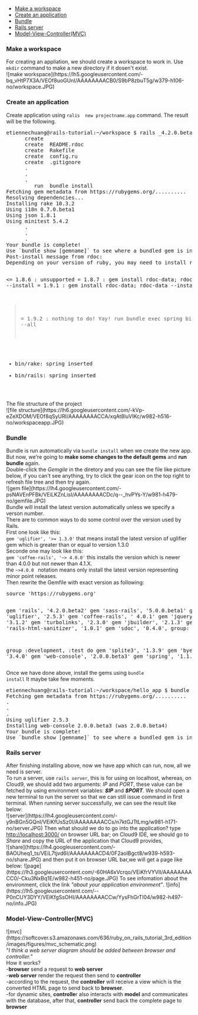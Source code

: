 <ul>
      <li><a href="#make-a-workspace">Make a workspace</a></li>
      <li><a href="#create-an-application">Create an application</a></li>
      <li><a href="#bundle">Bundle</a></li>
      <li><a href="#rails-server">Rails server</a></li>
      <li><a href="#Mmodel-view-controllermvc">Model-View-Controller(MVC)</a></li>
</ul>

<h3 id="#make-a-workspace">Make a workspace</h3>
For creating an appliation, we should create a workspace to work in.
Use <code>mkdir</code> command to make a new directory if it dosen't exist.<br>
![make workspace](https://lh5.googleusercontent.com/-bq_vHtP7X3A/VEOf8uoGUnI/AAAAAAAACB0/S9bP8zbuT5g/w379-h106-no/workspace.JPG)
<h3 id="#create-an-application">Create an application</h3>
Create application using <code>ralis <version> new projectname.app</code> command.
The result will be the following.
<pre>
etiennechuang@rails-tutorial:~/workspace $ rails _4.2.0.beta2_ new hello_app
      create
      create  README.rdoc
      create  Rakefile
      create  config.ru
      create  .gitignore
      .
      .
      .
         run  bundle install
Fetching gem metadata from https://rubygems.org/..........
Resolving dependencies...
Installing rake 10.3.2
Using i18n 0.7.0.beta1
Using json 1.8.1
Using minitest 5.4.2
      .
      .
      .
Your bundle is complete!
Use `bundle show [gemname]` to see where a bundled gem is installed.
Post-install message from rdoc:
Depending on your version of ruby, you may need to install ruby rdoc/ri data:

<= 1.8.6 : unsupported
 = 1.8.7 : gem install rdoc-data; rdoc-data --install
 = 1.9.1 : gem install rdoc-data; rdoc-data --install
>= 1.9.2 : nothing to do! Yay!
         run  bundle exec spring binstub --all
* bin/rake: spring inserted
* bin/rails: spring inserted
</pre>
The file structure of the project<br>
![file structure](https://lh6.googleusercontent.com/-kVp-eZeXDOM/VEOf8qSyURI/AAAAAAAACCA/xqAt8luVIKc/w982-h516-no/workspaceapp.JPG)
<h3 id="#bundle">Bundle</h3>
Bundle is run automatically via <code>bundle install</code> when we create the new app. But now, we're going to <b>make some changes to the default gems</b> and <b>run bundle</b> again.<br/>
Double-click the <i>Gemgile</i> in the diretory and you can see the file like picture below, if you can't see anything, try to click the gear icon on the top right to refresh file tree and then try again.<br>
![gem file](https://lh4.googleusercontent.com/-psNAVEnPFBk/VEiLKZnLisI/AAAAAAAACDc/q--_hvPYs-Y/w981-h479-no/gemfile.JPG)<br>
Bundle will install the latest version automatically unless we specify a verson number.<br>
There are to common ways to do some control over the version used by Rails.<br>
First one look like this:<br/>
<code>gem 'uglifier', '>= 1.3.0'</code> that means install the latest version of uglifier gem which is greater than or equal to version 1.3.0<br/>
Seconde one may look like this:<br/>
<code>gem 'coffee-rails', '~> 4.0.0'</code> this installs the version which is newer than 4.0.0 but not newer than 4.1.X.<br/>
the <code>~>4.0.0 </code> notation means only install the latest version representing minor point releases.<br>
Then rewrite the Gemfile with exact version as following:<br>
<pre>
source 'https://rubygems.org'


gem 'rails', '4.2.0.beta2'
gem 'sass-rails', '5.0.0.beta1'
gem 'uglifier', '2.5.3'
gem 'coffee-rails', ' 4.0.1'
gem 'jquery-rails', '3.1.2'
gem 'turbolinks', '2.3.0'
gem 'jbuilder', '2.1.3'
gem 'rails-html-sanitizer', '1.0.1'
gem 'sdoc', '0.4.0', group: :doc


group :development, :test do
  gem 'splite3',     '1.3.9'
  gem 'byebug',      '3.4.0'
  gem 'web-console', '2.0.0.beta3'
  gem 'spring',      '1.1.3'
end
</pre>
Once we have done above, install the gems using <code>bundle install</code>
It maybe take few moments.
<pre>
etiennechuang@rails-tutorial:~/workspace/hello_app $ bundle install
Fetching gem metadata from https://rubygems.org/..........
.
.
.
Using uglifier 2.5.3
Installing web-console 2.0.0.beta3 (was 2.0.0.beta4)
Your bundle is complete!
Use `bundle show [gemname]` to see where a bundled gem is installed.
</pre>
<h3 id="rails-server">Rails server</h3>
After finishing installing above, now we have app which can run, now, all we need is server.<br>
To run a server, use <code>rails server</code>, this is for using on localhost, whereas, on Cloud9, we should add two arguments: <i>IP</i> and <i>PORT</i>, these value can be fetched by using environment variables: <i><b>$IP</b></i> and <i><b>$PORT</b></i>. We should open a new terminal to run the server so that we can still issue command in first terminal.
When running server successfully, we can see the result like below:<br>
![server](https://lh4.googleusercontent.com/-y9nBGn5GQnI/VEiKfUsSz0I/AAAAAAAACCs/n7ktGJTtLmg/w981-h171-no/server.JPG)
Then what should we do to go into the application? type <a href="#">http://localhost:3000/</a> on browser URL bar; on Cloud9 IDE, we should go to <i>Share</i> and copy the URL of the application that Cloud9 provides,<br>
![share](https://lh4.googleusercontent.com/-BAOUheq1_ts/VEiL7tjvd6I/AAAAAAAACD4/0F2aolBgct8/w939-h593-no/share.JPG)
and then put it on browser URL bar,we will get a page like below:
![page](https://lh3.googleusercontent.com/-60HA6xVcrqo/VEiKfrVYVlI/AAAAAAAACC0/-Cku3NxBq1E/w982-h451-no/page.JPG)
To see infomation about the environment, click the link <i>"about your application environment"</i>.
![info](https://lh5.googleusercontent.com/--P0nCUY3DYY/VEiKfgSsOHI/AAAAAAAACCw/YysFhGrTI04/w982-h497-no/info.JPG)

<h3 id="Model-View-Controller-MVC-">Model-View-Controller(MVC)</h3>
![mvc](https://softcover.s3.amazonaws.com/636/ruby_on_rails_tutorial_3rd_edition/images/figures/mvc_schematic.png)<br>
"<i>I think a web server diagram should be added between browser and controller.</i>"<br>
How it works?<br>
-<b>browser</b> send a request to <b>web server</b><br>
-<b>web server</b> render the request then send to <b>controller</b><br>
-according to the request, the <b>controller</b> will receive a view which is the converted HTML page to send back to <b>browser</b>.<br>
-for dynamic sites, <b>controlle</b>r also interacts with <b>model</b> and communicates with the database, after that, <b>controller</b> send back the complete page to <b>browser</b><br>
